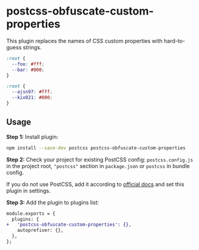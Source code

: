 # postcss-obfuscate-custom-properties

This plugin replaces the names of CSS custom properties with hard-to-guess strings.

[PostCSS]: https://github.com/postcss/postcss

```css
:root {
  --foo: #fff;
  --bar: #000;
}
```

```css
:root {
  --ajsn97: #fff;
  --kix021: #000;
}
```

## Usage

**Step 1:** Install plugin:

```sh
npm install --save-dev postcss postcss-obfuscate-custom-properties
```

**Step 2:** Check your project for existing PostCSS config: `postcss.config.js`
in the project root, `"postcss"` section in `package.json`
or `postcss` in bundle config.

If you do not use PostCSS, add it according to [official docs]
and set this plugin in settings.

**Step 3:** Add the plugin to plugins list:

```diff
module.exports = {
  plugins: {
+   'postcss-obfuscate-custom-properties': {},
    autoprefixer: {},
  },
};
```

[official docs]: https://github.com/postcss/postcss#usage
